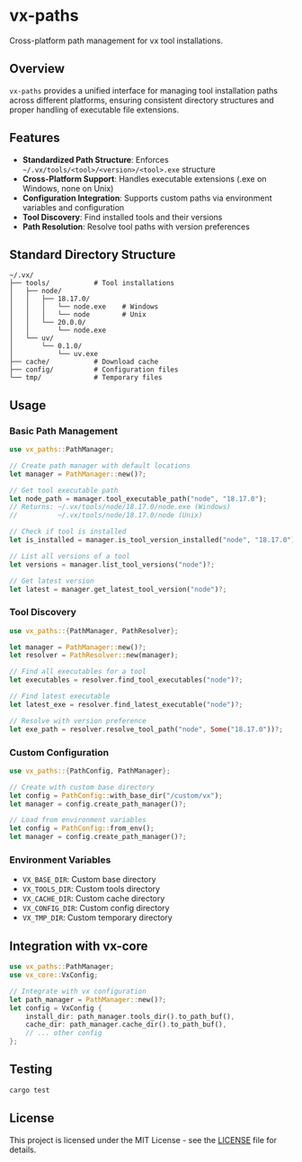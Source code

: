 # vx-paths

Cross-platform path management for vx tool installations.

## Overview

`vx-paths` provides a unified interface for managing tool installation paths across different platforms, ensuring consistent directory structures and proper handling of executable file extensions.

## Features

- **Standardized Path Structure**: Enforces `~/.vx/tools/<tool>/<version>/<tool>.exe` structure
- **Cross-Platform Support**: Handles executable extensions (.exe on Windows, none on Unix)
- **Configuration Integration**: Supports custom paths via environment variables and configuration
- **Tool Discovery**: Find installed tools and their versions
- **Path Resolution**: Resolve tool paths with version preferences

## Standard Directory Structure

```
~/.vx/
├── tools/           # Tool installations
│   ├── node/
│   │   ├── 18.17.0/
│   │   │   └── node.exe    # Windows
│   │   │   └── node        # Unix
│   │   └── 20.0.0/
│   │       └── node.exe
│   └── uv/
│       └── 0.1.0/
│           └── uv.exe
├── cache/           # Download cache
├── config/          # Configuration files
└── tmp/             # Temporary files
```

## Usage

### Basic Path Management

```rust
use vx_paths::PathManager;

// Create path manager with default locations
let manager = PathManager::new()?;

// Get tool executable path
let node_path = manager.tool_executable_path("node", "18.17.0");
// Returns: ~/.vx/tools/node/18.17.0/node.exe (Windows)
//          ~/.vx/tools/node/18.17.0/node (Unix)

// Check if tool is installed
let is_installed = manager.is_tool_version_installed("node", "18.17.0");

// List all versions of a tool
let versions = manager.list_tool_versions("node")?;

// Get latest version
let latest = manager.get_latest_tool_version("node")?;
```

### Tool Discovery

```rust
use vx_paths::{PathManager, PathResolver};

let manager = PathManager::new()?;
let resolver = PathResolver::new(manager);

// Find all executables for a tool
let executables = resolver.find_tool_executables("node")?;

// Find latest executable
let latest_exe = resolver.find_latest_executable("node")?;

// Resolve with version preference
let exe_path = resolver.resolve_tool_path("node", Some("18.17.0"))?;
```

### Custom Configuration

```rust
use vx_paths::{PathConfig, PathManager};

// Create with custom base directory
let config = PathConfig::with_base_dir("/custom/vx");
let manager = config.create_path_manager()?;

// Load from environment variables
let config = PathConfig::from_env();
let manager = config.create_path_manager()?;
```

### Environment Variables

- `VX_BASE_DIR`: Custom base directory
- `VX_TOOLS_DIR`: Custom tools directory
- `VX_CACHE_DIR`: Custom cache directory
- `VX_CONFIG_DIR`: Custom config directory
- `VX_TMP_DIR`: Custom temporary directory

## Integration with vx-core

```rust
use vx_paths::PathManager;
use vx_core::VxConfig;

// Integrate with vx configuration
let path_manager = PathManager::new()?;
let config = VxConfig {
    install_dir: path_manager.tools_dir().to_path_buf(),
    cache_dir: path_manager.cache_dir().to_path_buf(),
    // ... other config
};
```

## Testing

```bash
cargo test
```

## License

This project is licensed under the MIT License - see the [LICENSE](../../LICENSE) file for details.
